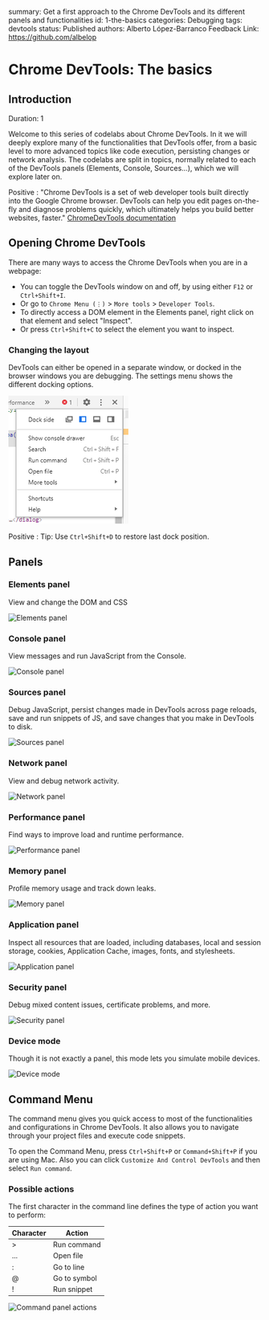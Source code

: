 summary: Get a first approach to the Chrome DevTools and its different panels and functionalities
id: 1-the-basics
categories: Debugging
tags: devtools
status: Published 
authors: Alberto López-Barranco
Feedback Link: https://github.com/albelop

# Chrome DevTools: The basics
<!-- ------------------------ -->

## Introduction
Duration: 1

Welcome to this series of codelabs about Chrome DevTools. In it we will deeply explore many of the functionalities that DevTools offer, from a basic level to more advanced topics like code execution, persisting changes or network analysis.
The codelabs are split in topics, normally related to each of the DevTools panels (Elements, Console, Sources...), which we will explore later on.

Positive
: "Chrome DevTools is a set of web developer tools built directly into the Google Chrome browser. DevTools can help you edit pages on-the-fly and diagnose problems quickly, which ultimately helps you build better websites, faster." [ChromeDevTools documentation](https://developers.google.com/web/tools/chrome-devtools)
 

<!-- ------------------------ -->

## Opening Chrome DevTools

There are many ways to access the Chrome DevTools when you are in a webpage:

- You can toggle the DevTools window on and off, by using either `F12` or `Ctrl+Shift+I`.
- Or go to `Chrome Menu (⋮)`  > `More tools` > `Developer Tools`.
- To directly access a DOM element in the Elements panel, right click on that element and select "Inspect".
- Or press `Ctrl+Shift+C` to select the element you want to inspect.



### Changing the layout

DevTools can either be opened in a separate window, or docked in the browser windows you are debugging. The settings menu shows the different docking options.

![Layout positions](./assets/layout_positions.png)

Positive
: Tip: Use `Ctrl+Shift+D` to restore last dock position.

<!-- ------------------------ -->

## Panels

### Elements panel

View and change the DOM and CSS

![Elements panel](https://developers.google.com/web/tools/chrome-devtools/images/panels/elements.png)

### Console panel
View messages and run JavaScript from the Console.

![Console panel](https://developers.google.com/web/tools/chrome-devtools/images/panels/console.png)

### Sources panel

Debug JavaScript, persist changes made in DevTools across page reloads, save and run snippets of JS, and save changes that you make in DevTools to disk.

![Sources panel](https://developers.google.com/web/tools/chrome-devtools/images/panels/sources.png)

### Network panel

View and debug network activity.

![Network panel](https://developers.google.com/web/tools/chrome-devtools/images/panels/network.png)

### Performance panel

Find ways to improve load and runtime performance.


![Performance panel](https://developers.google.com/web/tools/chrome-devtools/images/panels/performance.png)


### Memory panel

Profile memory usage and track down leaks.


![Memory panel](https://developers.google.com/web/tools/chrome-devtools/images/panels/memory.png)


### Application panel

Inspect all resources that are loaded, including databases, local and session storage, cookies, Application Cache, images, fonts, and stylesheets.

![Application panel](https://developers.google.com/web/tools/chrome-devtools/images/panels/application.png)



### Security panel

Debug mixed content issues, certificate problems, and more.


![Security panel](https://developers.google.com/web/tools/chrome-devtools/images/panels/security.png)


### Device mode

Though it is not exactly a panel, this mode lets you simulate mobile devices.

![Device mode](https://developers.google.com/web/tools/chrome-devtools/images/device-mode.png)

<!-- ------------------------ -->

## Command Menu

The command menu gives you quick access to most of the functionalities and configurations in Chrome DevTools. It also allows you to navigate through your project files and execute code snippets.

To open the Command Menu, press `Ctrl+Shift+P` or `Command+Shift+P` if you are using Mac. Also you can click `Customize And Control DevTools` and then select `Run command`.

### Possible actions


The first character in the command line defines the type of action you want to perform:

| Character | Action       |
| --------- | ------------ |
| >         | Run command  |
| ...       | Open file    |
| :         | Go to line   |
| @         | Go to symbol |
| !         | Run snippet  |



![Command panel actions](https://developers.google.com/web/tools/chrome-devtools/command-menu/imgs/actions.png)